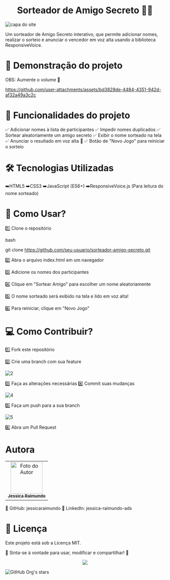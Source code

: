 
<h1 align="center"> Sorteador de Amigo Secreto 🎁🎉 </h1> 

![capa do site](https://github.com/user-attachments/assets/94723764-11d6-4ece-be74-dfe265a6b97d)

Um sorteador de Amigo Secreto interativo, que permite adicionar nomes, realizar o sorteio e anunciar o vencedor em voz alta usando a biblioteca ResponsiveVoice.

# 📸 Demonstração do projeto

OBS: Aumente o volume 📢 

https://github.com/user-attachments/assets/bd3828de-4484-4351-942d-af32a49a3c2c


# :hammer: Funcionalidades do projeto

✅ Adicionar nomes à lista de participantes
✅ Impedir nomes duplicados
✅ Sortear aleatoriamente um amigo secreto
✅ Exibir o nome sorteado na tela
✅ Anunciar o resultado em voz alta 📢
✅ Botão de "Novo Jogo" para reiniciar o sorteio

# 🛠️ Tecnologias Utilizadas
➡️HTML5 
➡️CSS3
➡️JavaScript (ES6+)
➡️ResponsiveVoice.js (Para leitura do nome sorteado)


# 🎲 Como Usar?

1️⃣ Clone o repositório

bash

git clone https://github.com/seu-usuario/sorteador-amigo-secreto.git

2️⃣ Abra o arquivo index.html em um navegador

3️⃣ Adicione os nomes dos participantes

4️⃣ Clique em "Sortear Amigo" para escolher um nome aleatoriamente

5️⃣ O nome sorteado será exibido na tela e lido em voz alta!

6️⃣ Para reiniciar, clique em "Novo Jogo"


# 💻 Como Contribuir?
1️⃣ Fork este repositório

2️⃣ Crie uma branch com sua feature

![2](https://github.com/user-attachments/assets/03086343-23b2-47f0-a421-9bf2a8fa6cd4)

3️⃣ Faça as alterações necessárias
4️⃣ Commit suas mudanças

![4](https://github.com/user-attachments/assets/6d8e6a00-1019-40ec-bdf3-d30e48bd41a4)

5️⃣ Faça um push para a sua branch

![5](https://github.com/user-attachments/assets/05b87880-9731-4976-b42c-5a157f1b4f5b)

6️⃣ Abra um Pull Request

# Autora
<table> <tr> <td align="center"> <a href="https://github.com/jessicaraimundo"> <img src="https://github.com/jessicaraimundo.png" width="100px;" alt="Foto do Autor"/><br> <sub><b>Jessica Raimundo</b></sub> </a> </td> </tr> </table>
📌 GitHub: jessicaraimundo
📌 LinkedIn: jessica-raimundo-ads

# 📄 Licença
Este projeto está sob a Licença MIT.

📢 Sinta-se à vontade para usar, modificar e compartilhar! 🚀

<p align="center">
<img loading="lazy" src="http://img.shields.io/static/v1?label=STATUS&message=EM%20DESENVOLVIMENTO&color=GREEN&style=for-the-badge"/>
</p>


![GitHub Org's stars](https://img.shields.io/github/stars/jessicaraimundo?style=social)



